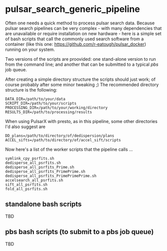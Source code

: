 # pulsar_search_generic_pipeline
Often one needs a quick method to process pulsar search data. Because pulsar search pipelines can be very complex - with many dependencies that are unavailable or require installation on new hardware - here is a simple set of bash scripts that call the commonly used search software from a container (like this one: https://github.com/r-eatough/pulsar_docker) running on your system.

Two versions of the scripts are proovided: one stand-alone version to run from the command line; and another that can be submitted to a typical _pbs_ job queue.  

After creating a simple directory structure the scripts should just work; of course probably after some minor tweaking ;) The recommended directory structure is the following:

    DATA_DIR=/path/to/your/data
    SCRIPT_DIR=/path/to/your/scripts
    PROCESSING_DIR=/path/to/your/working/directory
    RESULTS_DIR=/path/to/processing/results

When using PulsarX with presto, as in this pipeline, some other directories I'd also suggest are

    DD_plans=/path/to/directory/of/dedispersion/plans
    ACCEL_sifts=/path/to/directory/of/accel_sift/scripts

Now here's a list of the worker scripts that the pipeline calls ...

    symlink_cpy_psrfits.sh
    dedisperse_all_psrfits.sh
    dedisperse_all_psrfits_Prime.sh
    dedisperse_all_psrfits_PrimePrime.sh
    dedisperse_all_psrfits_PrimePrimePrime.sh
    accelsearch_all_psrfits.sh
    sift_all_psrfits.sh
    fold_all_psrfits.sh
    


## standalone bash scripts
TBD

## pbs bash scripts (to submit to a pbs job queue)
TBD
